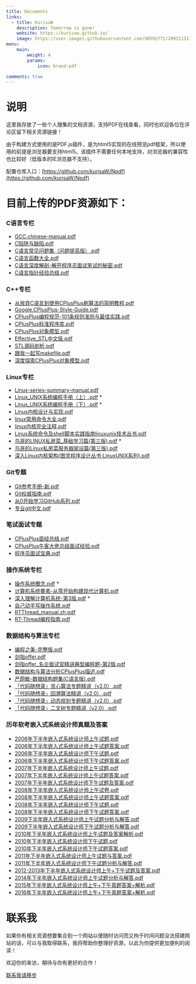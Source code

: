 ```yaml
---
title: Documents
links:
  - title: KurisaW
    description: Tomorrow is gone!
    website: https://kurisaw.github.io/
    image: https://user-images.githubusercontent.com/98592772/209311311-e9871047-67d5-479c-99d9-3b88e87c9947.png
menu:
    main: 
        weight: 4
        params:
            icon: brand-pdf

comments: true
---
```


# 说明
这里我存放了一些个人搜集的文档资源，支持PDF在线查看，同时也欢迎各位在评论区留下相关资源链接！

由于构建方式使用的是PDF.js插件，是为html5实现的在线预览pdf框架，所以使用的前提是浏览器要支持html5。该插件不需要任何本地支持，对浏览器的兼容性也比较好（低版本的IE浏览器不支持）。 

配置仓库入口：[https://github.com/kurisaW/Npdf](https://github.com/kurisaW/Npdf)

# 目前上传的PDF资源如下：

### C语言专栏

* [GCC.chinese-manual.pdf](https://kurisaw.github.io/Npdf//web/viewer.html?file=GCC.chinese-manual.pdf)
* [C陷阱与缺陷.pdf](https://kurisaw.github.io/Npdf//web/viewer.html?file=C陷阱与缺陷.pdf)
* [C语言常见问题集（问题提高版）.pdf](https://kurisaw.github.io/Npdf//web/viewer.html?file=C语言常见问题集（问题提高版）.pdf)
* [C语言函数大全.pdf](https://kurisaw.github.io/Npdf//web/viewer.html?file=C语言函数大全.pdf)
* [C语言深度解剖-解开程序员面试笔试的秘密.pdf](https://kurisaw.github.io/Npdf//web/viewer.html?file=C语言深度解剖-解开程序员面试笔试的秘密.pdf)
* [C语言指针经验总结.pdf](https://kurisaw.github.io/Npdf//web/viewer.html?file=C语言指针经验总结.pdf)

### C++专栏

* [从放弃C语言到使用CPlusPlus刷算法的简明教程.pdf](https://kurisaw.github.io/Npdf//web/viewer.html?file=从放弃C语言到使用CPlusPlus刷算法的简明教程.pdf)
* [Google.CPlusPlus-Style-Guide.pdf](https://kurisaw.github.io/Npdf//web/viewer.html?file=Google.CPlusPlus-Style-Guide.pdf)
* [CPlusPlus编程规范-101条规则准则与最佳实践.pdf](https://kurisaw.github.io/Npdf//web/viewer.html?file=CPlusPlus编程规范-101条规则准则与最佳实践.pdf)
* [CPlusPlus标准程序库.pdf](https://kurisaw.github.io/Npdf//web/viewer.html?file=CPlusPlus标准程序库.pdf)
* [CPlusPlus对象模型.pdf](https://kurisaw.github.io/Npdf//web/viewer.html?file=CPlusPlus对象模型.pdf)
* [Effective_STL中文版.pdf](https://kurisaw.github.io/Npdf//web/viewer.html?file=Effective_STL中文版.pdf)
* [STL源码剖析.pdf](https://kurisaw.github.io/Npdf//web/viewer.html?file=STL源码剖析.pdf)
* [跟我一起写makefile.pdf](https://kurisaw.github.io/Npdf//web/viewer.html?file=跟我一起写makefile.pdf)
* [深度探索CPlusPlus对象模型.pdf](https://kurisaw.github.io/Npdf//web/viewer.html?file=深度探索CPlusPlus对象模型.pdf)


### Linux专栏
* [Linux-series-summary-manual.pdf](https://kurisaw.github.io/Npdf//web/viewer.html?file=Linux-series-summary-manual.pdf)
* [Linux_UNIX系统编程手册（上）.pdf](https://kurisaw.github.io/Npdf//web/viewer.html?file=Linux_UNIX系统编程手册（上）.pdf) *
* [Linux_UNIX系统编程手册（下）.pdf](https://kurisaw.github.io/Npdf//web/viewer.html?file=Linux_UNIX系统编程手册（下）.pdf) *
* [Linux内核设计与实现.pdf](https://kurisaw.github.io/Npdf//web/viewer.html?file=Linux内核设计与实现.pdf)
* [linux常用命令大全.pdf](https://kurisaw.github.io/Npdf//web/viewer.html?file=linux常用命令大全.pdf)
* [linux内核完全注释.pdf](https://kurisaw.github.io/Npdf//web/viewer.html?file=linux内核完全注释.pdf)
* [Linux系统命令及shell脚本实践指南linuxunix技术丛书.pdf](https://kurisaw.github.io/Npdf//web/viewer.html?file=Linux系统命令及shell脚本实践指南linuxunix技术丛书.pdf)
* [鸟哥的LINUX私房菜_基础学习篇(第三版).pdf](https://kurisaw.github.io/Npdf//web/viewer.html?file=鸟哥的LINUX私房菜_基础学习篇(第三版).pdf) *
* [鸟哥的Linux私房菜服务器架设篇(第三版).pdf](https://kurisaw.github.io/Npdf//web/viewer.html?file=鸟哥的Linux私房菜服务器架设篇(第三版).pdf)
* [深入Linux内核架构(图灵程序设计丛书·LinuxUNIX系列).pdf](https://kurisaw.github.io/Npdf//web/viewer.html?file=深入Linux内核架构(图灵程序设计丛书·LinuxUNIX系列).pdf)

### Git专题

* [Git参考手册-新.pdf](https://kurisaw.github.io/Npdf//web/viewer.html?file=Git参考手册-新.pdf)
* [Git权威指南.pdf](https://kurisaw.github.io/Npdf//web/viewer.html?file=Git权威指南.pdf)
* [从0开始学习GitHub系列.pdf](https://kurisaw.github.io/Npdf//web/viewer.html?file=从0开始学习GitHub系列.pdf)
* [专业git中文.pdf](https://kurisaw.github.io/Npdf//web/viewer.html?file=专业git中文.pdf)

### 笔试面试专题

* [CPlusPlus面经总结.pdf](https://kurisaw.github.io/Npdf//web/viewer.html?file=CPlusPlus面经总结.pdf)
* [CPlusPlus牛客大佬总结面试经验.pdf](https://kurisaw.github.io/Npdf//web/viewer.html?file=CPlusPlus牛客大佬总结面试经验.pdf)
* [程序员面试宝典.pdf](https://kurisaw.github.io/Npdf//web/viewer.html?file=程序员面试宝典.pdf)

### 操作系统专栏

* [操作系统概念.pdf](https://kurisaw.github.io/Npdf//web/viewer.html?file=操作系统概念.pdf) *
* [计算机系统要素-从零开始构建现代计算机.pdf](https://kurisaw.github.io/Npdf//web/viewer.html?file=计算机系统要素-从零开始构建现代计算机.pdf)
* [深入理解计算机系统-第3版.pdf](https://kurisaw.github.io/Npdf//web/viewer.html?file=深入理解计算机系统-第3版.pdf) *
* [自己动手写操作系统.pdf](https://kurisaw.github.io/Npdf//web/viewer.html?file=自己动手写操作系统.pdf)
* [RTThread_manual.zh.pdf](https://kurisaw.github.io/Npdf//web/viewer.html?file=RTThread_manual.zh.pdf)
* [RT-Thread编程指南.pdf](https://kurisaw.github.io/Npdf//web/viewer.html?file=RT-Thread编程指南.pdf)

### 数据结构与算法专栏

* [编程之美-完整版.pdf](https://kurisaw.github.io/Npdf//web/viewer.html?file=编程之美-完整版.pdf)
* [剑指offer.pdf](https://kurisaw.github.io/Npdf//web/viewer.html?file=剑指Offer.pdf)
* [剑指offer_名企面试官精讲典型编程题-第2版.pdf](https://kurisaw.github.io/Npdf//web/viewer.html?file=剑指offer_名企面试官精讲典型编程题-第2版.pdf)
* [数据结构与算法分析CPlusPlus描述.pdf](https://kurisaw.github.io/Npdf//web/viewer.html?file=数据结构与算法分析CPlusPlus描述.pdf)
* [严蔚敏-数据结构题集(C语言版).pdf](https://kurisaw.github.io/Npdf//web/viewer.html?file=严蔚敏-数据结构题集(C语言版).pdf)
* [「代码随想录」贪心算法专题精讲（v2.0）.pdf](https://kurisaw.github.io/Npdf//web/viewer.html?file=「代码随想录」贪心算法专题精讲（v2.0）.pdf)
* [「代码随想录」回溯算法精讲（v2.0）.pdf](https://kurisaw.github.io/Npdf//web/viewer.html?file=「代码随想录」回溯算法精讲（v2.0）.pdf)
* [「代码随想录」动态规划专题精讲（v2.0）.pdf](https://kurisaw.github.io/Npdf//web/viewer.html?file=「代码随想录」动态规划专题精讲（v2.0）.pdf)
* [「代码随想录」二叉树专题精讲（v2.0）.pdf](https://kurisaw.github.io/Npdf//web/viewer.html?file=「代码随想录」二叉树专题精讲（v2.0）.pdf)

### 历年软考嵌入式系统设计师真题及答案

* [2006年下半年嵌入式系统设计师上午试题.pdf](https://localhost/Npdf//web/viewer.html?file=\2006年下半年嵌入式系统设计师上午试题.pdf)
* [2006年下半年嵌入式系统设计师上午试题答案.pdf](https://localhost/Npdf//web/viewer.html?file=\2006年下半年嵌入式系统设计师上午试题答案.pdf)
* [2006年下半年嵌入式系统设计师下午试题.pdf](https://localhost/Npdf//web/viewer.html?file=\2006年下半年嵌入式系统设计师下午试题.pdf)
* [2006年下半年嵌入式系统设计师下午试题答案.pdf](https://localhost/Npdf//web/viewer.html?file=\2006年下半年嵌入式系统设计师下午试题答案.pdf)
* [2007年下半年嵌入式系统设计师上午试题.pdf](https://localhost/Npdf//web/viewer.html?file=\2007年下半年嵌入式系统设计师上午试题.pdf)
* [2007年下半年嵌入式系统设计师上午试题答案.pdf](https://localhost/Npdf//web/viewer.html?file=\2007年下半年嵌入式系统设计师上午试题答案.pdf)
* [2007年下半年嵌入式系统设计师下午试题及答案.pdf](https://localhost/Npdf//web/viewer.html?file=\2007年下半年嵌入式系统设计师下午试题及答案.pdf)
* [2008年下半年嵌入式系统设计师上午试卷.pdf](https://localhost/Npdf//web/viewer.html?file=\2008年下半年嵌入式系统设计师上午试卷.pdf)
* [2008年下半年嵌入式系统设计师上午试题答案.pdf](https://localhost/Npdf//web/viewer.html?file=\2008年下半年嵌入式系统设计师上午试题答案.pdf)
* [2008年下半年嵌入式系统设计师下午试题.pdf](https://localhost/Npdf//web/viewer.html?file=\2008年下半年嵌入式系统设计师下午试题.pdf)
* [2008年下半年嵌入式系统设计师下午试题答案.pdf](https://localhost/Npdf//web/viewer.html?file=\2008年下半年嵌入式系统设计师下午试题答案.pdf)
* [2009下半年嵌入式系统设计师上午试题分析与解答.pdf](https://localhost/Npdf//web/viewer.html?file=\2009下半年嵌入式系统设计师上午试题分析与解答.pdf)
* [2009下半年嵌入式系统设计师下午试题分析与解答.pdf](https://localhost/Npdf//web/viewer.html?file=\2009下半年嵌入式系统设计师下午试题分析与解答.pdf)
* [2010年下半年嵌入式系统设计师上午试题及答案解析.pdf](https://localhost/Npdf//web/viewer.html?file=\2010年下半年嵌入式系统设计师上午试题及答案解析.pdf)
* [2010年下半年嵌入式系统设计师下午试题.pdf](https://localhost/Npdf//web/viewer.html?file=\2010年下半年嵌入式系统设计师下午试题.pdf)
* [2010年下半年嵌入式系统设计师下午试题答案.pdf](https://localhost/Npdf//web/viewer.html?file=\2010年下半年嵌入式系统设计师下午试题答案.pdf)
* [2011年下半年嵌入式系统设计师上午试题与答案.pdf](https://localhost/Npdf//web/viewer.html?file=\2011年下半年嵌入式系统设计师上午试题与答案.pdf)
* [2011年下半年嵌入式系统设计师下午试题分析与解答.pdf](https://localhost/Npdf//web/viewer.html?file=\2011年下半年嵌入式系统设计师下午试题分析与解答.pdf)
* [2012-2013年下半年嵌入式系统设计师上午+下午试题及答案.pdf](https://localhost/Npdf//web/viewer.html?file=\2012-2013年下半年嵌入式系统设计师上午+下午试题及答案.pdf)
* [2014年下半年嵌入式系统设计师上午试题分析与解答.pdf](https://localhost/Npdf//web/viewer.html?file=\2014年下半年嵌入式系统设计师上午试题分析与解答.pdf)
* [2015年下半年嵌入式系统设计师上午+下午真题答案+解析.pdf](https://localhost/Npdf//web/viewer.html?file=\2015年下半年嵌入式系统设计师上午+下午真题答案+解析.pdf)
* [2016年下半年嵌入式系统设计师上午+下午真题答案+解析.pdf](https://localhost/Npdf//web/viewer.html?file=\2016年下半年嵌入式系统设计师上午+下午真题答案+解析.pdf)


# 联系我

如果你有相关资源想要集合到一个网站以便随时访问而又拘于时间问题没法搭建网站的话，可以与我取得联系，我将帮助你整理好资源，以此为你提供更加便利的阅读！

欢迎你的来访，期待与你有更好的合作！

[联系我请移步](https://kurisaw.github.io/about/)
